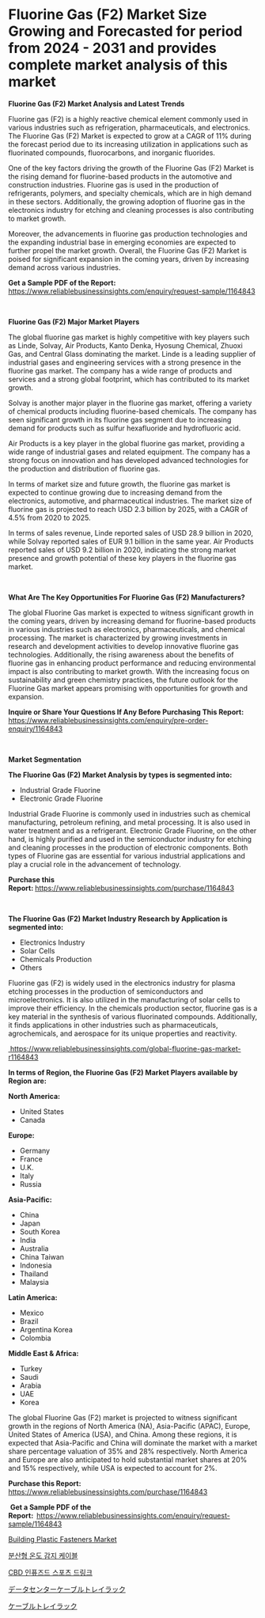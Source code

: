 <p><h1>Fluorine Gas (F2) Market Size Growing and Forecasted for period from 2024 - 2031 and provides complete market analysis of this market</h1></p><p><strong>Fluorine Gas (F2) Market Analysis and Latest Trends</strong></p>
<p><p>Fluorine gas (F2) is a highly reactive chemical element commonly used in various industries such as refrigeration, pharmaceuticals, and electronics. The Fluorine Gas (F2) Market is expected to grow at a CAGR of 11% during the forecast period due to its increasing utilization in applications such as fluorinated compounds, fluorocarbons, and inorganic fluorides.</p><p>One of the key factors driving the growth of the Fluorine Gas (F2) Market is the rising demand for fluorine-based products in the automotive and construction industries. Fluorine gas is used in the production of refrigerants, polymers, and specialty chemicals, which are in high demand in these sectors. Additionally, the growing adoption of fluorine gas in the electronics industry for etching and cleaning processes is also contributing to market growth.</p><p>Moreover, the advancements in fluorine gas production technologies and the expanding industrial base in emerging economies are expected to further propel the market growth. Overall, the Fluorine Gas (F2) Market is poised for significant expansion in the coming years, driven by increasing demand across various industries.</p></p>
<p><strong>Get a Sample PDF of the Report:&nbsp;</strong> <a href="https://www.reliablebusinessinsights.com/enquiry/request-sample/1164843">https://www.reliablebusinessinsights.com/enquiry/request-sample/1164843</a></p>
<p>&nbsp;</p>
<p><strong>Fluorine Gas (F2) Major Market Players</strong></p>
<p><p>The global fluorine gas market is highly competitive with key players such as Linde, Solvay, Air Products, Kanto Denka, Hyosung Chemical, Zhuoxi Gas, and Central Glass dominating the market. Linde is a leading supplier of industrial gases and engineering services with a strong presence in the fluorine gas market. The company has a wide range of products and services and a strong global footprint, which has contributed to its market growth.</p><p>Solvay is another major player in the fluorine gas market, offering a variety of chemical products including fluorine-based chemicals. The company has seen significant growth in its fluorine gas segment due to increasing demand for products such as sulfur hexafluoride and hydrofluoric acid.</p><p>Air Products is a key player in the global fluorine gas market, providing a wide range of industrial gases and related equipment. The company has a strong focus on innovation and has developed advanced technologies for the production and distribution of fluorine gas.</p><p>In terms of market size and future growth, the fluorine gas market is expected to continue growing due to increasing demand from the electronics, automotive, and pharmaceutical industries. The market size of fluorine gas is projected to reach USD 2.3 billion by 2025, with a CAGR of 4.5% from 2020 to 2025.</p><p>In terms of sales revenue, Linde reported sales of USD 28.9 billion in 2020, while Solvay reported sales of EUR 9.1 billion in the same year. Air Products reported sales of USD 9.2 billion in 2020, indicating the strong market presence and growth potential of these key players in the fluorine gas market.</p></p>
<p>&nbsp;</p>
<p><strong>What Are The Key Opportunities For Fluorine Gas (F2) Manufacturers?</strong></p>
<p><p>The global Fluorine Gas market is expected to witness significant growth in the coming years, driven by increasing demand for fluorine-based products in various industries such as electronics, pharmaceuticals, and chemical processing. The market is characterized by growing investments in research and development activities to develop innovative fluorine gas technologies. Additionally, the rising awareness about the benefits of fluorine gas in enhancing product performance and reducing environmental impact is also contributing to market growth. With the increasing focus on sustainability and green chemistry practices, the future outlook for the Fluorine Gas market appears promising with opportunities for growth and expansion.</p></p>
<p><strong>Inquire or Share Your Questions If Any Before Purchasing This Report:</strong> <a href="https://www.reliablebusinessinsights.com/enquiry/pre-order-enquiry/1164843">https://www.reliablebusinessinsights.com/enquiry/pre-order-enquiry/1164843</a></p>
<p>&nbsp;</p>
<p><strong>Market Segmentation</strong></p>
<p><strong>The Fluorine Gas (F2) Market Analysis by types is segmented into:</strong></p>
<p><ul><li>Industrial Grade Fluorine</li><li>Electronic Grade Fluorine</li></ul></p>
<p><p>Industrial Grade Fluorine is commonly used in industries such as chemical manufacturing, petroleum refining, and metal processing. It is also used in water treatment and as a refrigerant. Electronic Grade Fluorine, on the other hand, is highly purified and used in the semiconductor industry for etching and cleaning processes in the production of electronic components. Both types of Fluorine gas are essential for various industrial applications and play a crucial role in the advancement of technology.</p></p>
<p><strong>Purchase this Report:&nbsp;</strong><a href="https://www.reliablebusinessinsights.com/purchase/1164843">https://www.reliablebusinessinsights.com/purchase/1164843</a></p>
<p>&nbsp;</p>
<p><strong>The Fluorine Gas (F2) Market Industry Research by Application is segmented into:</strong></p>
<p><ul><li>Electronics Industry</li><li>Solar Cells</li><li>Chemicals Production</li><li>Others</li></ul></p>
<p><p>Fluorine gas (F2) is widely used in the electronics industry for plasma etching processes in the production of semiconductors and microelectronics. It is also utilized in the manufacturing of solar cells to improve their efficiency. In the chemicals production sector, fluorine gas is a key material in the synthesis of various fluorinated compounds. Additionally, it finds applications in other industries such as pharmaceuticals, agrochemicals, and aerospace for its unique properties and reactivity.</p></p>
<p><a href="https://www.reliablebusinessinsights.com/global-fluorine-gas-market-r1164843">&nbsp;https://www.reliablebusinessinsights.com/global-fluorine-gas-market-r1164843</a></p>
<p><strong>In terms of Region, the Fluorine Gas (F2) Market Players available by Region are:</strong></p>
<p>
    <p> <strong> North America: </strong>
        <ul>
            <li>United States</li>
            <li>Canada</li>
        </ul>
        </p> 
    <p> <strong> Europe: </strong>
        <ul>
            <li>Germany</li>
            <li>France</li>
            <li>U.K.</li>
            <li>Italy</li>
            <li>Russia</li>
        </ul>
        </p> 
    <p> <strong> Asia-Pacific: </strong>
        <ul>
            <li>China</li>
            <li>Japan</li>
            <li>South Korea</li>
            <li>India</li>
            <li>Australia</li>
            <li>China Taiwan</li>
            <li>Indonesia</li>
            <li>Thailand</li>
            <li>Malaysia</li>
        </ul>
        </p> 
    <p> <strong> Latin America: </strong>
        <ul>
            <li>Mexico</li>
            <li>Brazil</li>
            <li>Argentina Korea</li>
            <li>Colombia</li>
        </ul>
        </p> 
    <p> <strong> Middle East & Africa: </strong>
        <ul>
            <li>Turkey</li>
            <li>Saudi</li>
            <li>Arabia</li>
            <li>UAE</li>
            <li>Korea</li>
        </ul>
    </p>
    </p>
<p><p>The global Fluorine Gas (F2) market is projected to witness significant growth in the regions of North America (NA), Asia-Pacific (APAC), Europe, United States of America (USA), and China. Among these regions, it is expected that Asia-Pacific and China will dominate the market with a market share percentage valuation of 35% and 28% respectively. North America and Europe are also anticipated to hold substantial market shares at 20% and 15% respectively, while USA is expected to account for 2%.</p></p>
<p><strong>Purchase this Report: </strong><a href="https://www.reliablebusinessinsights.com/purchase/1164843">https://www.reliablebusinessinsights.com/purchase/1164843</a></p>
<p>&nbsp;<strong>Get a Sample PDF of the Report:&nbsp;&nbsp;</strong><a href="https://www.reliablebusinessinsights.com/enquiry/request-sample/1164843">https://www.reliablebusinessinsights.com/enquiry/request-sample/1164843</a></p>
<p><strong></strong></p>
<p><p><a href="https://github.com/Glendatilghmankmgz0rbhwpy/Market-Research-Report-List-3/blob/main/building-plastic-fasteners-market.md">Building Plastic Fasteners Market</a></p><p><a href="https://github.com/LoganRew1964/Market-Research-Report-List-1/blob/main/1777421142280.md">분산형 온도 감지 케이블</a></p><p><a href="https://github.com/sarassiksa/Market-Research-Report-List-1/blob/main/8126520142279.md">CBD 인퓨즈드 스포츠 드링크</a></p><p><a href="https://github.com/reliezer65/Market-Research-Report-List-1/blob/main/7355484136758.md">データセンターケーブルトレイラック</a></p><p><a href="https://github.com/RodHoppe07/Market-Research-Report-List-2/blob/main/8067333136757.md">ケーブルトレイラック</a></p></p>